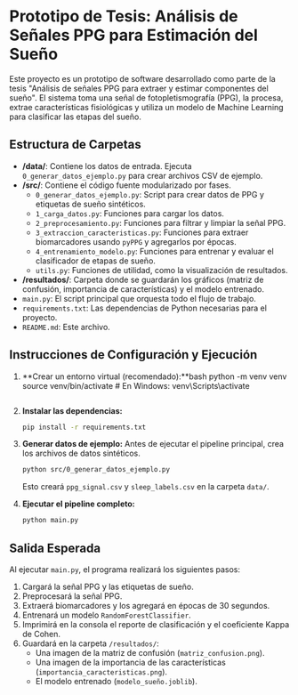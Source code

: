 # Prototipo de Tesis: Análisis de Señales PPG para Estimación del Sueño

Este proyecto es un prototipo de software desarrollado como parte de la tesis "Análisis de señales PPG para extraer y estimar componentes del sueño". El sistema toma una señal de fotopletismografía (PPG), la procesa, extrae características fisiológicas y utiliza un modelo de Machine Learning para clasificar las etapas del sueño.

## Estructura de Carpetas

- **/data/**: Contiene los datos de entrada. Ejecuta `0_generar_datos_ejemplo.py` para crear archivos CSV de ejemplo.
- **/src/**: Contiene el código fuente modularizado por fases.
  - `0_generar_datos_ejemplo.py`: Script para crear datos de PPG y etiquetas de sueño sintéticos.
  - `1_carga_datos.py`: Funciones para cargar los datos.
  - `2_preprocesamiento.py`: Funciones para filtrar y limpiar la señal PPG.
  - `3_extraccion_caracteristicas.py`: Funciones para extraer biomarcadores usando `pyPPG` y agregarlos por épocas.
  - `4_entrenamiento_modelo.py`: Funciones para entrenar y evaluar el clasificador de etapas de sueño.
  - `utils.py`: Funciones de utilidad, como la visualización de resultados.
- **/resultados/**: Carpeta donde se guardarán los gráficos (matriz de confusión, importancia de características) y el modelo entrenado.
- `main.py`: El script principal que orquesta todo el flujo de trabajo.
- `requirements.txt`: Las dependencias de Python necesarias para el proyecto.
- `README.md`: Este archivo.

## Instrucciones de Configuración y Ejecución

1.  **Crear un entorno virtual (recomendado):**bash
    python -m venv venv
    source venv/bin/activate  # En Windows: venv\Scripts\activate
    ```

2.  **Instalar las dependencias:**
    ```bash
    pip install -r requirements.txt
    ```

3.  **Generar datos de ejemplo:**
    Antes de ejecutar el pipeline principal, crea los archivos de datos sintéticos.
    ```bash
    python src/0_generar_datos_ejemplo.py
    ```
    Esto creará `ppg_signal.csv` y `sleep_labels.csv` en la carpeta `data/`.

4.  **Ejecutar el pipeline completo:**
    ```bash
    python main.py
    ```

## Salida Esperada

Al ejecutar `main.py`, el programa realizará los siguientes pasos:
1.  Cargará la señal PPG y las etiquetas de sueño.
2.  Preprocesará la señal PPG.
3.  Extraerá biomarcadores y los agregará en épocas de 30 segundos.
4.  Entrenará un modelo `RandomForestClassifier`.
5.  Imprimirá en la consola el reporte de clasificación y el coeficiente Kappa de Cohen.
6.  Guardará en la carpeta `/resultados/`:
    - Una imagen de la matriz de confusión (`matriz_confusion.png`).
    - Una imagen de la importancia de las características (`importancia_caracteristicas.png`).
    - El modelo entrenado (`modelo_sueño.joblib`).

